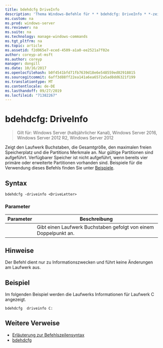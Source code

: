 ```yaml
---
title: bdehdcfg DriveInfo
description: 'Thema Windows-Befehle für * * bdehdcfg: DriveInfo * *-zeigt den Laufwerk Buchstaben, die Gesamtgröße, den maximalen freien Speicherplatz und die Partitions Merkmale an.'
ms.custom: na
ms.prod: windows-server
ms.reviewer: na
ms.suite: na
ms.technology: manage-windows-commands
ms.tgt_pltfrm: na
ms.topic: article
ms.assetid: f2d065e7-eced-4509-a1a0-ee2521a7f02e
author: coreyp-at-msft
ms.author: coreyp
manager: dongill
ms.date: 10/16/2017
ms.openlocfilehash: b0f4541bfd71fb7639d18e6e548559ed02918815
ms.sourcegitcommit: 6aff3d88ff22ea141a6ea6572a5ad8dd6321f199
ms.translationtype: MT
ms.contentlocale: de-DE
ms.lasthandoff: 09/27/2019
ms.locfileid: "71382267"
---
```

# <a name="bdehdcfg-driveinfo"></a>bdehdcfg: DriveInfo

>Gilt für: Windows Server (halbjährlicher Kanal), Windows Server 2016, Windows Server 2012 R2, Windows Server 2012

Zeigt den Laufwerk Buchstaben, die Gesamtgröße, den maximalen freien Speicherplatz und die Partitions Merkmale an. Nur gültige Partitionen sind aufgeführt. Verfügbarer Speicher ist nicht aufgeführt, wenn bereits vier primäre oder erweiterte Partitionen vorhanden sind. Beispiele für die Verwendung dieses Befehls finden Sie unter [Beispiele](#BKMK_Examples).
## <a name="syntax"></a>Syntax
```
bdehdcfg -driveinfo <DriveLetter>
```
### <a name="parameters"></a>Parameter

|   Parameter   |                  Beschreibung                  |
|---------------|-----------------------------------------------|
| <DriveLetter> | Gibt einen Laufwerk Buchstaben gefolgt von einem Doppelpunkt an. |

## <a name="remarks"></a>Hinweise
Der Befehl dient nur zu Informationszwecken und führt keine Änderungen am Laufwerk aus.
## <a name="BKMK_Examples"></a>Beispiel
Im folgenden Beispiel werden die Laufwerks Informationen für Laufwerk C angezeigt.
```
bdehdcfg  driveinfo C:
```
## <a name="additional-references"></a>Weitere Verweise
-   [Erläuterung zur Befehlszeilensyntax](command-line-syntax-key.md)
-   [bdehdcfg](bdehdcfg.md)
